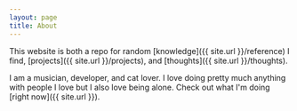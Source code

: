```yaml
---
layout: page
title: About
---
```


This website is both a repo for random [knowledge]({{ site.url }}/reference) I find, [projects]({{ site.url }}/projects), and [thoughts]({{ site.url }}/thoughts).

I am a musician, developer, and cat lover. I love doing pretty much anything with people I love but I also love being alone. Check out what I'm doing [right now]({{ site.url }}).
